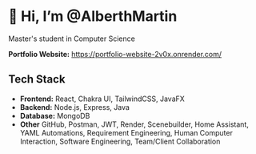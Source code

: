 # 👋 Hi, I’m @AlberthMartin

Master's student in Computer Science

**Portfolio Website:** https://portfolio-website-2v0x.onrender.com/

## Tech Stack
- **Frontend:** React, Chakra UI, TailwindCSS, JavaFX
- **Backend:** Node.js, Express, Java  
- **Database:** MongoDB  
- **Other** GitHub, Postman, JWT, Render, Scenebuilder, Home Assistant, YAML Automations, Requirement Engineering, Human Computer Interaction, Software Engineering, Team/Client Collaboration
<!---
AlberthMartin/AlberthMartin is a ✨ special ✨ repository because its `README.md` (this file) appears on your GitHub profile.
You can click the Preview link to take a look at your changes.
--->

